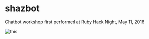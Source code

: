 # shazbot
Chatbot workshop first performed at Ruby Hack Night, May 11, 2016

![this](http://www.unmotivating.com/wp-content/uploads/2014/08/ntpIdWz.jpg)
